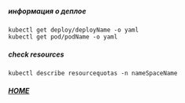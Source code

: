 ##### информация о деплое
```shell script
kubectl get deploy/deployName -o yaml
kubectl get pod/podName -o yaml
```


##### check resources
```shell script
kubectl describe resourcequotas -n nameSpaceName
```


##### [HOME](./../../../../../README.md)